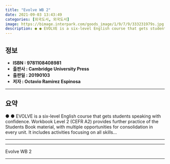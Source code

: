 ```yaml
---
title: "Evolve WB 2"
date: 2021-09-03 13:43:49
categories: [외국도서, 외국도서]
image: https://bimage.interpark.com/goods_image/1/9/7/9/333231979s.jpg
description: ● ● EVOLVE is a six-level English course that gets students speaking with confidence. Workbook Level 2 (CEFR A2) provides further practice of the Students Boo
---
```


## **정보**

- **ISBN : 9781108408981**
- **출판사 : Cambridge University Press**
- **출판일 : 20190103**
- **저자 : Octavio Ramirez Espinosa**

------



## **요약**

●  ●  EVOLVE is a six-level English course that gets students speaking with confidence. Workbook Level 2 (CEFR A2) provides further practice of the Students Book material, with multiple opportunities for consolidation in every unit. It includes activities focusing on all skills... 

------



------


Evolve WB 2 

------


